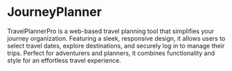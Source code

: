 # JourneyPlanner
TravelPlannerPro is a web-based travel planning tool that simplifies your journey organization. Featuring a sleek, responsive design, it allows users to select travel dates, explore destinations, and securely log in to manage their trips. Perfect for adventurers and planners, it combines functionality and style for an effortless travel experience.
